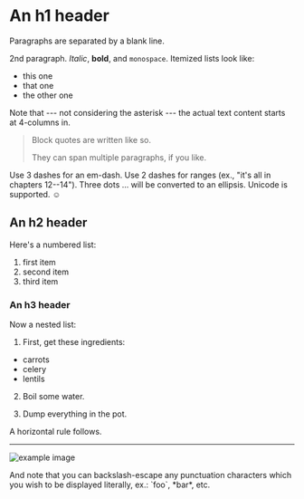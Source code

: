 An h1 header
============

Paragraphs are separated by a blank line.

2nd paragraph. *Italic*, **bold**, and `monospace`. Itemized lists
look like:

  * this one
  * that one
  * the other one

Note that --- not considering the asterisk --- the actual text
content starts at 4-columns in.

> Block quotes are
> written like so.
>
> They can span multiple paragraphs,
> if you like.

Use 3 dashes for an em-dash. Use 2 dashes for ranges (ex., "it's all
in chapters 12--14"). Three dots ... will be converted to an ellipsis.
Unicode is supported. ☺

An h2 header
------------

Here's a numbered list:

1. first item
2. second item
3. third item


### An h3 header ###

Now a nested list:

1. First, get these ingredients:

  * carrots
  * celery
  * lentils

2. Boil some water.

3. Dump everything in the pot. 

A horizontal rule follows.

***


![example image](example-image.jpg "An exemplary image")

And note that you can backslash-escape any punctuation characters
which you wish to be displayed literally, ex.: \`foo\`, \*bar\*, etc.